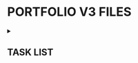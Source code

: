 <h1>PORTFOLIO V3 FILES</h1> 
<details><summary><h2>TASK LIST</h2></summary>

- [x] Scaffold React/Vite
- [x] Upgrade to React 19 & other
- [x] Enable React Compiler
- [x] Set up TanStack Router
- [x] Push to GitHub
- [x] Set up Cloudflare Pages
- [x] Link GitHub repo to Cloudflare Pages w/ autodeploy
- [x] Layout, site styles & design
- [x] Find font(s)
- [x] Webdev page
- [x] Custom nav scrollbar
- [x] Gamedev page
- [ ] Responsive Nav (Side drawer)
- [ ] Responsive grids
- [x] Lightbox system (single & galleries)
- [x] Make gallery component take in an amount of columns (1, 6) to support single image lightboxing.
- [ ] Make lightbox arrows & X smaller on mobile
- [ ] Metadata & Icons
- [ ] Buy Domain Name
- [ ] Set up nameserver pointers
- [ ] ...
- [ ] Consider badges instead of text for text stack bio in nav sidebar
- [ ] @container has decent adoption by now, see if I can find an excuse to use it?
- [ ] New webdev header image
- [ ] 404 & error pages
- [ ] Overall performance pass, preloads, lazyloads etc.
- [x] Lock first span in headers from wrapping (XXX //)
- [x] Bring back space between // and map name
- [ ] Redo all thumbnails (except tu-misc section) through GIMP instead of conversion tool

</details>
